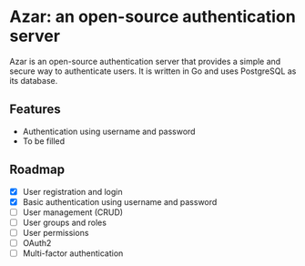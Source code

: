 # Azar: an open-source authentication server

Azar is an open-source authentication server that provides a simple and secure way to authenticate users. It is written in Go and uses PostgreSQL as its database.

## Features

- Authentication using username and password
- To be filled

## Roadmap

- [x] User registration and login
- [x] Basic authentication using username and password
- [ ] User management (CRUD)
- [ ] User groups and roles
- [ ] User permissions
- [ ] OAuth2
- [ ] Multi-factor authentication
